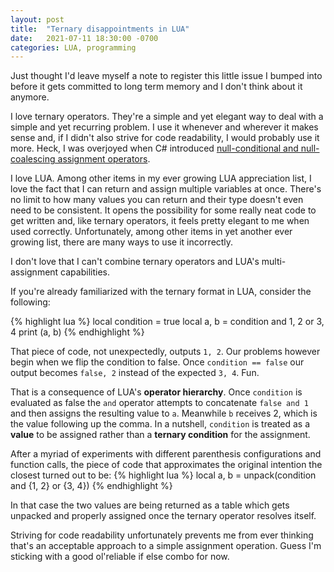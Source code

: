 ```yaml
---
layout: post
title:  "Ternary disappointments in LUA"
date:   2021-07-11 18:30:00 -0700
categories: LUA, programming
---
```

Just thought I'd leave myself a note to register this little issue I bumped into before it gets committed to long term memory and I don't think about it anymore.

I love ternary operators. They're a simple and yet elegant way to deal with a simple and yet recurring problem. I use it whenever and wherever it makes sense and, if I didn't also strive for code readability, I would probably use it more.
Heck, I was overjoyed when C# introduced [null-conditional and null-coalescing assignment operators][null-operators].

I love LUA. Among other items in my ever growing LUA appreciation list, I love the fact that I can return and assign multiple variables at once. There's no limit to how many values you can return and their type doesn't even need to be consistent.
It opens the possibility for some really neat code to get written and, like ternary operators, it feels pretty elegant to me when used correctly. 
Unfortunately, among other items in yet another ever growing list, there are many ways to use it incorrectly.

I don't love that I can't combine ternary operators and LUA's multi-assignment capabilities.

If you're already familiarized with the ternary format in LUA, consider the following:

{% highlight lua %}
local condition = true
local a, b = condition and 1, 2 or 3, 4
print (a, b)
{% endhighlight %}

That piece of code, not unexpectedly, outputs `1, 2`. Our problems however begin when we flip the condition to false.
Once `condition == false` our output becomes `false, 2` instead of the expected `3, 4`. Fun.

That is a consequence of LUA's __operator hierarchy__. 
Once `condition` is evaluated as false the `and` operator attempts to concatenate `false and 1` and then assigns the resulting value to `a`. Meanwhile `b` receives 2, which is the value following up the comma.
In a nutshell, `condition` is treated as a __value__ to be assigned rather than a __ternary condition__ for the assignment.

After a myriad of experiments with different parenthesis configurations and function calls, the piece of code that approximates the original intention the closest turned out to be:
{% highlight lua %}
local a, b = unpack(condition and {1, 2} or {3, 4})
{% endhighlight %}

In that case the two values are being returned as a table which gets unpacked and properly assigned once the ternary operator resolves itself.

Striving for code readability unfortunately prevents me from ever thinking that's an acceptable approach to a simple assignment operation.
Guess I'm sticking with a good ol'reliable if else combo for now.

[null-operators]: https://docs.microsoft.com/en-us/dotnet/csharp/language-reference/operators/null-coalescing-operator

